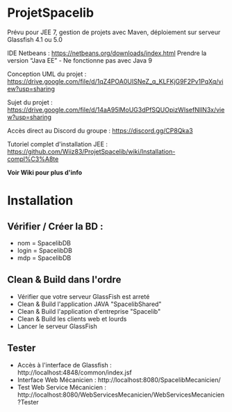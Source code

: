 # ProjetSpacelib

Prévu pour JEE 7, gestion de projets avec Maven, déploiement sur serveur Glassfish 4.1 ou 5.0

IDE Netbeans : https://netbeans.org/downloads/index.html Prendre la version “Java EE” - Ne fonctionne pas avec Java 9

Conception UML du projet : https://drive.google.com/file/d/1qZ4POA0UISNeZ_q_KLFKjG9F2Pv1PqXq/view?usp=sharing

Sujet du projet : https://drive.google.com/file/d/14aA95lMoUG3dPfSQUOpizWIsefNlIN3x/view?usp=sharing

Accès direct au Discord du groupe : https://discord.gg/CP8Qka3

Tutoriel complet d'installation JEE : https://github.com/Wiiz83/ProjetSpacelib/wiki/Installation-compl%C3%A8te

**Voir Wiki pour plus d'info**



# Installation

##  Vérifier / Créer la BD : 
* nom = SpacelibDB
* login = SpacelibDB
* mdp = SpacelibDB

## Clean & Build dans l'ordre
* Vérifier que votre serveur GlassFish est arreté 
* Clean & Build l'application JAVA "SpacelibShared"
* Clean & Build l'application d'entreprise "Spacelib"
* Clean & Build les clients web et lourds
* Lancer le serveur GlassFish 

## Tester
* Accès à l'interface de Glassfish : http://localhost:4848/common/index.jsf
* Interface Web Mécanicien : http://localhost:8080/SpacelibMecanicien/
* Test Web Service Mécanicien : http://localhost:8080/WebServicesMecanicien/WebServicesMecanicien?Tester
